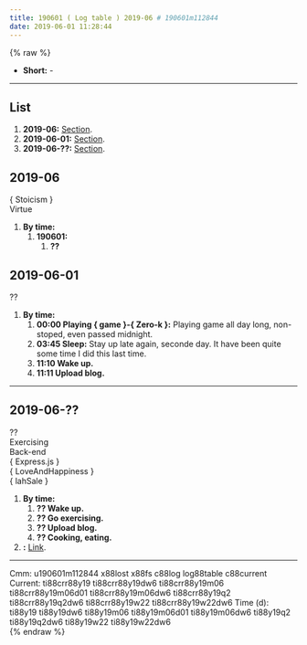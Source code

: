 ```yaml
---
title: 190601 ( Log table ) 2019-06 # 190601m112844
date: 2019-06-01 11:28:44
---
```


{% raw %}
<ul>
  <li><strong>Short:</strong> -</li>
</ul>

<!-- more -->
<hr>

<div class="h2">
  <h2>List</h2>
  <ol>
    <li><strong>2019-06:</strong> <a href="#id190601m113246">Section</a>.</li>
    <li><strong>2019-06-01:</strong> <a href="#id190601m113214">Section</a>.</li>
    <li><strong>2019-06-??:</strong> <a href="#xx">Section</a>.</li>
  </ol>
</div>

<div class="h2">
  <h2>2019-06<a id="id190601m113246"></a></h2>
  <div class="kwCloud">
    <div class="itm s4">{ Stoicism }</div>
    <div class="itm s3">Virtue</div>
  </div>
  <ol>
    <li><strong>By time:</strong>
      <ol>
        <li><strong>190601:</strong>
          <ol>
            <li><strong>??</strong></li>
          </ol>
        </li>
      </ol>
    </li>
  </ol>
</div>

<div class="h2">
  <h2>2019-06-01<a id="id190601m113214"></a></h2>
  <div class="kwCloud">
    <div class="itm s1">??</div>
  </div>
  <ol>
    <li><strong>By time:</strong>
      <ol>
        <li><strong>00:00 Playing { game }-{ Zero-k }:</strong> Playing game all day long, non-stoped, even passed midnight.</li>
        <li><strong>03:45 Sleep:</strong> Stay up late again, seconde day. It have been quite some time I did this last time.</li>
        <li><strong>11:10 Wake up.</strong></li>
        <li><strong>11:11 Upload blog.</strong></li>
      </ol>
    </li>
  </ol>
</div>

<hr>

<div class="h2">
  <h2>2019-06-??<a id="xx"></a></h2>
  <div class="kwCloud">
    <div class="itm s1">??</div>
    <div class="itm s1">Exercising</div>
    <div class="itm s1">Back-end</div>
    <div class="itm s1">{ Express.js }</div>
    <div class="itm s1">{ LoveAndHappiness }</div>
    <div class="itm s1">{ lahSale }</div>
  </div>
  <ol>
    <li><strong>By time:</strong>
      <ol>
        <li><strong>?? Wake up.</strong></li>
        <li><strong>?? Go exercising.</strong></li>
        <li><strong>?? Upload blog.</strong></li>
        <li><strong>?? Cooking, eating.</strong></li>
      </ol>
    </li>
    <li><strong>:</strong> <a href="">Link</a>.</li>
  </ol>
</div>

<hr>

<div class="facetList">
Cmm: u190601m112844 x88lost x88fs c88log log88table c88current
Current: ti88crr88y19 ti88crr88y19dw6 ti88crr88y19m06 ti88crr88y19m06d01 ti88crr88y19m06dw6 ti88crr88y19q2 ti88crr88y19q2dw6 ti88crr88y19w22 ti88crr88y19w22dw6
Time (d): ti88y19 ti88y19dw6 ti88y19m06 ti88y19m06d01 ti88y19m06dw6 ti88y19q2 ti88y19q2dw6 ti88y19w22 ti88y19w22dw6
</div>
{% endraw %}
